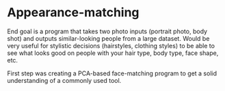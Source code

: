 # Appearance-matching
End goal is a program that takes two photo inputs (portrait photo, body shot) and outputs similar-looking people from a large dataset. Would be very useful for stylistic decisions (hairstyles, clothing styles) to be able to see what looks good on people with your hair type, body type, face shape, etc.

First step was creating a PCA-based face-matching program to get a solid understanding of a commonly used tool.
